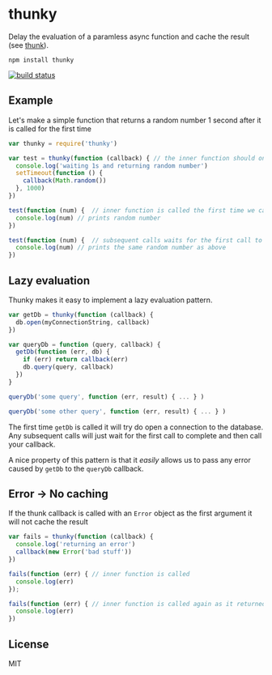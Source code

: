 # thunkyDelay the evaluation of a paramless async function and cache the result (see [thunk](http://en.wikipedia.org/wiki/Thunk_%28functional_programming%29)).```npm install thunky```[![build status](http://img.shields.io/travis/mafintosh/thunky.svg?style=flat)](http://travis-ci.org/mafintosh/thunky)## ExampleLet's make a simple function that returns a random number 1 second after it is called for the first time``` jsvar thunky = require('thunky')var test = thunky(function (callback) { // the inner function should only accept a callback  console.log('waiting 1s and returning random number')  setTimeout(function () {    callback(Math.random())  }, 1000)})test(function (num) {  // inner function is called the first time we call test  console.log(num) // prints random number})test(function (num) {  // subsequent calls waits for the first call to finish and return the same value  console.log(num) // prints the same random number as above})```## Lazy evaluationThunky makes it easy to implement a lazy evaluation pattern.``` jsvar getDb = thunky(function (callback) {  db.open(myConnectionString, callback)})var queryDb = function (query, callback) {  getDb(function (err, db) {    if (err) return callback(err)    db.query(query, callback)  })}queryDb('some query', function (err, result) { ... } )queryDb('some other query', function (err, result) { ... } )```The first time `getDb` is called it will try do open a connection to the database.Any subsequent calls will just wait for the first call to complete and then call your callback.A nice property of this pattern is that it *easily* allows us to pass any error caused by `getDb` to the `queryDb` callback.## Error → No cachingIf the thunk callback is called with an `Error` object as the first argument it will not cache the result``` jsvar fails = thunky(function (callback) {  console.log('returning an error')  callback(new Error('bad stuff'))})fails(function (err) { // inner function is called  console.log(err)});fails(function (err) { // inner function is called again as it returned an error before  console.log(err)})```## LicenseMIT